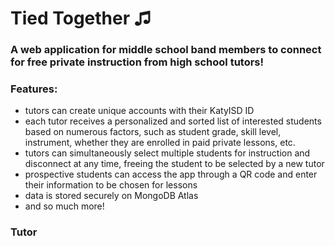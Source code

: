 # Tied Together ♫

### A web application for middle school band members to connect for free private instruction from high school tutors!


### Features:
- tutors can create unique accounts with their KatyISD ID
- each tutor receives a personalized and sorted list of interested students based on numerous factors, such as student grade, skill level, instrument, whether they are enrolled in paid private lessons, etc.
- tutors can simultaneously select multiple students for instruction and disconnect at any time, freeing the student to be selected by a new tutor
- prospective students can access the app through a QR code and enter their information to be chosen for lessons
- data is stored securely on MongoDB Atlas
- and so much more!

### Tutor 
